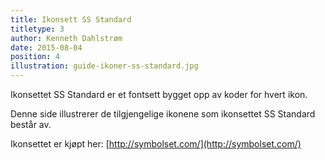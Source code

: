 ```yaml
---
title: Ikonsett SS Standard
titletype: 3
author: Kenneth Dahlstrøm
date: 2015-08-04
position: 4
illustration: guide-ikoner-ss-standard.jpg
---
```


Ikonsettet SS Standard er et fontsett bygget opp av koder for hvert ikon.

Denne side illustrerer de tilgjengelige ikonene som ikonsettet SS Standard består av.

Ikonsettet er kjøpt her: [http://symbolset.com/](http://symbolset.com/)

